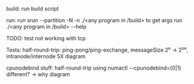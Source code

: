 build:
    run build script

run:
    run srun --partition <partition> -N <N> -n <n> ./<any program in /build> <args>
    to get args run ./<any program in /build> --help

TODO:
test not working with tcp

Tests:
half-round-trip:
    ping-pong/ping-exchange, messageSize 2⁰ -> 2²⁰, intranode/internode
    5X
    diagram

cpunodebind stuff:
    half-round-trip using numactl --cpunodebind=(0|1)
    different? -> why
    diagram
